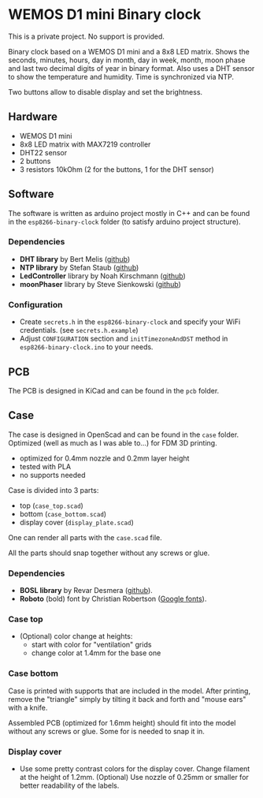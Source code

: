 # WEMOS D1 mini Binary clock

This is a private project. No support is provided.

Binary clock based on a WEMOS D1 mini and a 8x8 LED matrix. Shows the seconds, minutes, hours, day in month, day in week, month, moon phase and last two decimal digits of year in binary format.
Also uses a DHT sensor to show the temperature and humidity.
Time is synchronized via NTP.

Two buttons allow to disable display and set the brightness.


## Hardware
- WEMOS D1 mini
- 8x8 LED matrix with MAX7219 controller
- DHT22 sensor
- 2 buttons
- 3 resistors 10kOhm (2 for the buttons, 1 for the DHT sensor)


## Software
The software is written as arduino project mostly in C++ and can be found in the `esp8266-binary-clock` folder (to satisfy arduino project structure).

### Dependencies
- **DHT library** by Bert Melis ([github](https://github.com/bertmelis/DHT))
- **NTP library** by Stefan Staub ([github](https://github.com/sstaub/NTP))
- **LedController** library by Noah Kirschmann ([github](https://github.com/noah1510/LedController))
- **moonPhaser** library by Steve Sienkowski ([github](https://github.com/steve-sienk/moonPhaser-avr0))

### Configuration
- Create `secrets.h` in the `esp8266-binary-clock` and specify your WiFi credentials. (see `secrets.h.example`)
- Adjust `CONFIGURATION` section and `initTimezoneAndDST` method in `esp8266-binary-clock.ino` to your needs.


## PCB
The PCB is designed in KiCad and can be found in the `pcb` folder.


## Case
The case is designed in OpenScad and can be found in the `case` folder. Optimized (well as much as I was able to...) for FDM 3D printing.

- optimized for 0.4mm nozzle and 0.2mm layer height
- tested with PLA
- no supports needed

Case is divided into 3 parts:
- top (`case_top.scad`)
- bottom (`case_bottom.scad`)
- display cover (`display_plate.scad`)

One can render all parts with the `case.scad` file.

All the parts should snap together without any screws or glue.

### Dependencies
- **BOSL library** by Revar Desmera ([github](https://github.com/revarbat/BOSL)).
- **Roboto** (bold) font by Christian Robertson ([Google fonts](https://fonts.google.com/specimen/Roboto0)).

### Case top
- (Optional) color change at heights:
  - start with color for "ventilation" grids
  - change color at 1.4mm for the base one

### Case bottom
Case is printed with supports that are included in the model. After printing, remove the "triangle" simply by tilting it back and forth
and "mouse ears" with a knife.

Assembled PCB (optimized for 1.6mm height) should fit into the model without any screws or glue. Some for is needed to snap it in. 

### Display cover
- Use some pretty contrast colors for the display cover. Change filament at the height of 1.2mm.
(Optional) Use nozzle of 0.25mm or smaller for better readability of the labels.
